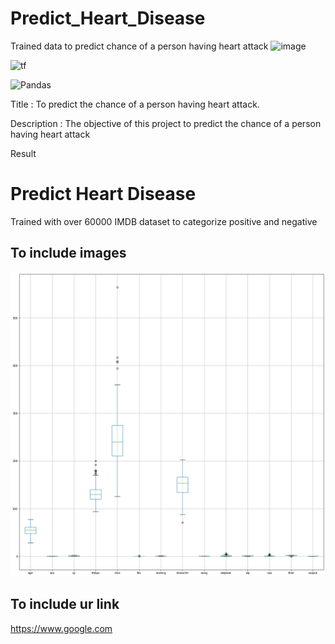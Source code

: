 # Predict_Heart_Disease
 Trained data to predict chance of a person having heart attack
<a><img alt = 'image' src="https://img.shields.io/badge/Spyder%20Ide-FF0000?style=for-the-badge&logo=spyder%20ide&logoColor=white"></a>

<a><img alt='tf' src="https://img.shields.io/badge/TensorFlow-FF6F00?style=for-the-badge&logo=tensorflow&logoColor=white"></a>

![Pandas](https://img.shields.io/badge/pandas-%23150458.svg?style=for-the-badge&logo=pandas&logoColor=white)

Title : To predict the chance of a person having heart attack.

Description : The objective of this project to predict the chance of a person having heart attack

Result 

# 

# Predict Heart Disease
 Trained with over 60000 IMDB dataset to categorize positive and negative

## To include images
![boxplot](boxplot.png)

## To include ur link
https://www.google.com
